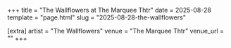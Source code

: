 +++
title = "The Wallflowers at The Marquee Thtr"
date = 2025-08-28
template = "page.html"
slug = "2025-08-28-the-wallflowers"

[extra]
artist = "The Wallflowers"
venue = "The Marquee Thtr"
venue_url = ""
+++

